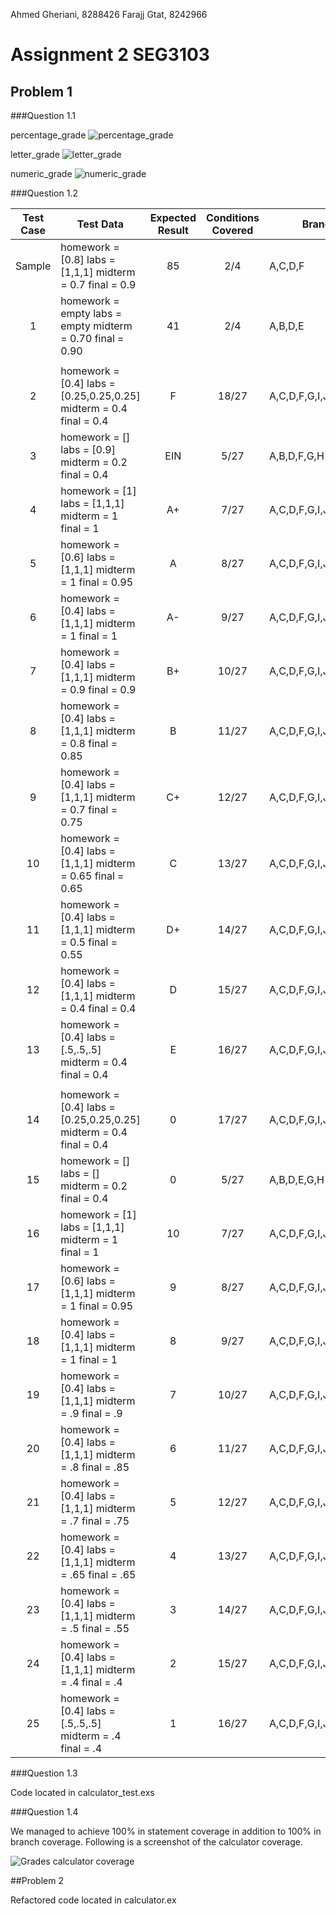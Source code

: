 Ahmed Gheriani, 8288426
Farajj Gtat, 8242966

# Assignment 2 SEG3103

## Problem 1

###Question 1.1

percentage_grade
![percentage_grade](assets/1a.png)

letter_grade
![letter_grade](assets/1b.png)

numeric_grade
![numeric_grade](assets/1c.png)


###Question 1.2


| Test Case | Test Data                                                          | Expected Result | Conditions Covered | Branches Covered                  |
|:---------:|--------------------------------------------------------------------|:---------------:|:------------------:|-----------------------------------|
|   Sample  | homework = [0.8] labs = [1,1,1] midterm = 0.7 final = 0.9          |        85       |         2/4        |              A,C,D,F              |
|     1     | homework = empty labs = empty midterm = 0.70 final = 0.90          |        41       |         2/4        |              A,B,D,E              |
|           |                                                                    |                 |                    |                                   |
|     2     | homework = [0.4] labs = [0.25,0.25,0.25] midterm = 0.4 final = 0.4 |        F        |        18/27       | A,C,D,F,G,I,J,K,L,M,N,O,P,Q,R,S,T |
|     3     | homework = [] labs = [0.9] midterm = 0.2 final = 0.4               |       EIN       |        5/27        | A,B,D,F,G,H                       |
|     4     | homework = [1] labs = [1,1,1] midterm = 1 final = 1                |        A+       |        7/27        | A,C,D,F,G,I,J                     |
|     5     | homework = [0.6]  labs = [1,1,1]  midterm = 1 final = 0.95         |        A        |        8/27        | A,C,D,F,G,I,J,K                   |
|     6     | homework = [0.4]  labs = [1,1,1]  midterm = 1 final = 1            |        A-       |        9/27        | A,C,D,F,G,I,J,K,L                 |
|     7     | homework = [0.4]  labs = [1,1,1]  midterm = 0.9  final = 0.9       |        B+       |        10/27       | A,C,D,F,G,I,J,K,L,M               |
|     8     | homework = [0.4]  labs = [1,1,1]  midterm = 0.8 final = 0.85       |        B        |        11/27       | A,C,D,F,G,I,J,K,L,M,N             |
|     9     | homework = [0.4]  labs = [1,1,1]  midterm = 0.7 final = 0.75       |        C+       |        12/27       | A,C,D,F,G,I,J,K,L,M,N,O           |
|     10    | homework = [0.4]  labs = [1,1,1]  midterm = 0.65  final = 0.65     |        C        |        13/27       | A,C,D,F,G,I,J,K,L,M,N,O,P         |
|     11    | homework = [0.4]  labs = [1,1,1]  midterm = 0.5  final = 0.55      |        D+       |        14/27       | A,C,D,F,G,I,J,K,L,M,N,O,P,Q       |
|     12    | homework = [0.4]  labs = [1,1,1]  midterm = 0.4  final = 0.4       |        D        |        15/27       | A,C,D,F,G,I,J,K,L,M,N,O,P,Q,R     |
|     13    | homework = [0.4]  labs = [.5,.5,.5]  midterm = 0.4  final = 0.4    |        E        |        16/27       | A,C,D,F,G,I,J,K,L,M,N,O,P,Q,R,S   |
|           |                                                                    |                 |                    |                                   |
|     14    | homework = [0.4] labs = [0.25,0.25,0.25] midterm = 0.4 final = 0.4 |        0        |        17/27       | A,C,D,F,G,I,J,K,L,M,N,O,P,Q,R,S,T |
|     15    | homework = [] labs = [] midterm = 0.2 final = 0.4                  |        0        |        5/27        | A,B,D,E,G,H                       |
|     16    | homework = [1] labs = [1,1,1] midterm = 1 final = 1                |        10       |        7/27        | A,C,D,F,G,I,J,K                   |
|     17    | homework = [0.6]  labs = [1,1,1]  midterm = 1 final = 0.95         |        9        |        8/27        | A,C,D,F,G,I,J,K,L                 |
|     18    | homework = [0.4]  labs = [1,1,1]  midterm = 1 final = 1            |        8        |        9/27        | A,C,D,F,G,I,J,K,L,M               |
|     19    | homework = [0.4]  labs = [1,1,1]  midterm = .9 final = .9          |        7        |        10/27       | A,C,D,F,G,I,J,K,L,M,N             |
|     20    | homework = [0.4]  labs = [1,1,1]  midterm = .8 final = .85         |        6        |        11/27       | A,C,D,F,G,I,J,K,L,M,N,O           |
|     21    | homework = [0.4]  labs = [1,1,1]  midterm = .7 final = .75         |        5        |        12/27       | A,C,D,F,G,I,J,K,L,M,N,O,P         |
|     22    | homework = [0.4]  labs = [1,1,1]  midterm = .65 final = .65        |        4        |        13/27       | A,C,D,F,G,I,J,K,L,M,N,O,P,Q       |
|     23    | homework = [0.4]  labs = [1,1,1]  midterm = .5 final = .55         |        3        |        14/27       | A,C,D,F,G,I,J,K,L,M,N,O,P,Q,R     |
|     24    | homework = [0.4]  labs = [1,1,1]  midterm = .4 final = .4          |        2        |        15/27       | A,C,D,F,G,I,J,K,L,M,N,O,P,Q,R,S   |
|     25    | homework = [0.4]  labs = [.5,.5,.5]  midterm = .4 final = .4       |        1        |        16/27       | A,C,D,F,G,I,J,K,L,M,N,O,P,Q,R,S,T |

###Question 1.3

Code located in calculator_test.exs

###Question 1.4

We managed to achieve 100% in statement coverage in addition to 100% in branch coverage. Following is a screenshot of the calculator coverage.

![Grades calculator coverage](assets/gradescalculator_coverage.png)




##Problem 2

Refactored code located in calculator.ex
